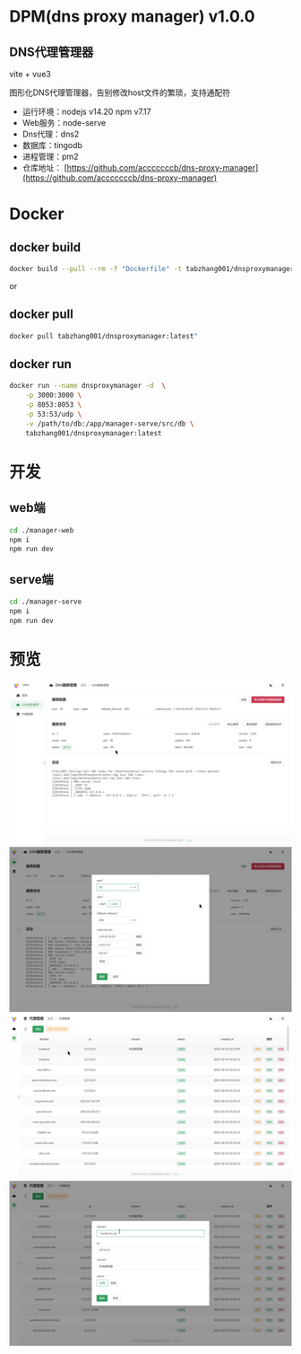 # DPM(dns proxy manager) v1.0.0

## DNS代理管理器

vite + vue3

图形化DNS代理管理器，告别修改host文件的繁琐，支持通配符

- 运行环境：nodejs v14.20 npm v7.17
- Web服务：node-serve
- Dns代理：dns2
- 数据库：tingodb
- 进程管理：pm2
- 仓库地址： [https://github.com/acccccccb/dns-proxy-manager](https://github.com/acccccccb/dns-proxy-manager)

# Docker

## docker build

```bash
docker build --pull --rm -f "Dockerfile" -t tabzhang001/dnsproxymanager:latest "."
```

or

## docker pull

```bash
docker pull tabzhang001/dnsproxymanager:latest"
```

## docker run

```bash
docker run --name dnsproxymanager -d  \
    -p 3000:3000 \
    -p 8053:8053 \
    -p 53:53/udp \
    -v /path/to/db:/app/manager-serve/src/db \
    tabzhang001/dnsproxymanager:latest
```

# 开发

## web端

```bash
cd ./manager-web
npm i
npm run dev
```

## serve端

```bash
cd ./manager-serve
npm i
npm run dev
```

# 预览

![alt](/readmedist/1.png)
![alt](/readmedist/2.png)
![alt](/readmedist/3.png)
![alt](/readmedist/4.png)